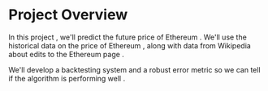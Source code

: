 
# Project Overview 

In this project , we'll predict the future price of Ethereum .
We'll use the historical data on the price of Ethereum , along with data from Wikipedia about edits to the Ethereum page .

We'll develop a backtesting system and a robust error metric so we can tell if the algorithm is performing well .





